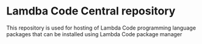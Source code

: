 # Lamdba Code Central repository
This repository is used for hosting of Lambda Code programming language packages that can be installed using Lambda Code package manager
